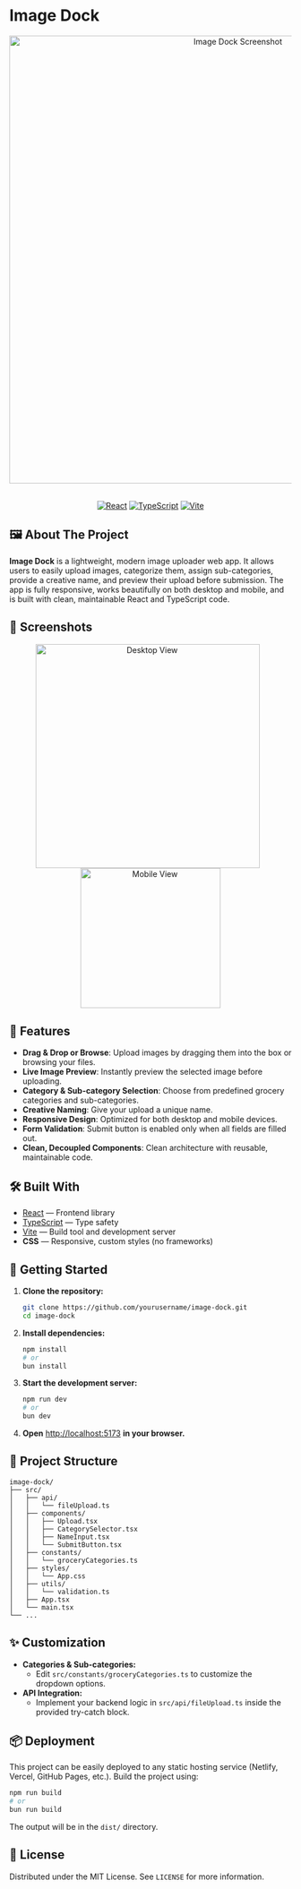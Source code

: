 # Image Dock

<div align="center">
  <img src="src/assets/screenshots/image-dock-demo.png" alt="Image Dock Screenshot" width="800">
</div>

<br/>

<div align="center">

[![React](https://img.shields.io/badge/React-18.2.0-blue.svg?style=for-the-badge&logo=react)](https://reactjs.org/)
[![TypeScript](https://img.shields.io/badge/TypeScript-5.7.2-blue.svg?style=for-the-badge&logo=typescript)](https://www.typescriptlang.org/)
[![Vite](https://img.shields.io/badge/Vite-6.2.0-purple.svg?style=for-the-badge&logo=vite)](https://vitejs.dev/)

</div>

## 🖼️ About The Project

**Image Dock** is a lightweight, modern image uploader web app. It allows users to easily upload images, categorize them, assign sub-categories, provide a creative name, and preview their upload before submission. The app is fully responsive, works beautifully on both desktop and mobile, and is built with clean, maintainable React and TypeScript code.

## 📸 Screenshots

<div align="center">
  <img src="src/assets/screenshots/image-dock-desktop.png" alt="Desktop View" width="400" style="margin-right: 10px;">
  <img src="src/assets/screenshots/image-dock-mobile.png" alt="Mobile View" width="250">
</div>

## 🚀 Features

- **Drag & Drop or Browse**: Upload images by dragging them into the box or browsing your files.
- **Live Image Preview**: Instantly preview the selected image before uploading.
- **Category & Sub-category Selection**: Choose from predefined grocery categories and sub-categories.
- **Creative Naming**: Give your upload a unique name.
- **Responsive Design**: Optimized for both desktop and mobile devices.
- **Form Validation**: Submit button is enabled only when all fields are filled out.
- **Clean, Decoupled Components**: Clean architecture with reusable, maintainable code.

## 🛠️ Built With

- [React](https://reactjs.org/) — Frontend library
- [TypeScript](https://www.typescriptlang.org/) — Type safety
- [Vite](https://vitejs.dev/) — Build tool and development server
- **CSS** — Responsive, custom styles (no frameworks)

## 🚀 Getting Started

1. **Clone the repository:**

    ```bash
    git clone https://github.com/yourusername/image-dock.git
    cd image-dock
    ```

2. **Install dependencies:**

    ```bash
    npm install
    # or
    bun install
    ```

3. **Start the development server:**

    ```bash
    npm run dev
    # or
    bun dev
    ```

4. **Open** [http://localhost:5173](http://localhost:5173) **in your browser.**

## 🧩 Project Structure

```
image-dock/
├── src/
│   ├── api/
│   │   └── fileUpload.ts
│   ├── components/
│   │   ├── Upload.tsx
│   │   ├── CategorySelector.tsx
│   │   ├── NameInput.tsx
│   │   └── SubmitButton.tsx
│   ├── constants/
│   │   └── groceryCategories.ts
│   ├── styles/
│   │   └── App.css
│   ├── utils/
│   │   └── validation.ts
│   ├── App.tsx
│   └── main.tsx
└── ...
```

## ✨ Customization

- **Categories & Sub-categories:**
  - Edit `src/constants/groceryCategories.ts` to customize the dropdown options.
- **API Integration:**
  - Implement your backend logic in `src/api/fileUpload.ts` inside the provided try-catch block.

## 📦 Deployment

This project can be easily deployed to any static hosting service (Netlify, Vercel, GitHub Pages, etc.). Build the project using:

```bash
npm run build
# or
bun run build
```
The output will be in the `dist/` directory.

## 📝 License

Distributed under the MIT License. See `LICENSE` for more information.

